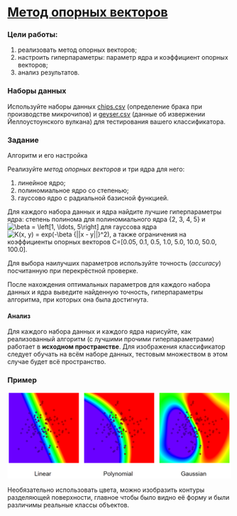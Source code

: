 # [Метод опорных векторов](report.ipynb)
### Цели работы:

1. реализовать метод опорных векторов;
2. настроить гиперпараметры: параметр ядра и коэффициент опорных векторов;
3. анализ результатов.

### Наборы данных
Используйте наборы данных [chips.csv](datasets/chips.csv) (определение брака при производстве микрочипов) и [geyser.csv](datasets/geyser.csv) (данные об извержении Йеллоустоунского вулкана) для тестирования вашего классификатора.

### Задание
Алгоритм и его настройка

Реализуйте *метод опорных векторов* и три ядра для него: 

1. линейное ядро;
2. полиномиальное ядро со степенью;
3. гауссово ядро с радиальной базисной функцией.

Для каждого набора данных и ядра найдите лучшие гиперпараметры ядра: степень полинома для полиномиального ядра {2, 3, 4, 5} и ![\beta = \left[1, \ldots, 5\right]](https://latex.codecogs.com/svg.latex?\beta%20=%20\left[1,%20\ldots,%205\right]) для гауссова ядра ![K(x, y) = exp(-\beta {||x - y||}^2)](https://latex.codecogs.com/svg.latex?K(x,%20y)%20=%20exp(-\beta%20{||x%20-%20y||}^2)), а также ограничения на коэффициенты опорных векторов C=[0.05, 0.1, 0.5, 1.0, 5.0, 10.0, 50.0, 100.0].

Для выбора наилучших параметров используйте точность (*accuracy*) посчитанную при перекрёстной проверке.

После нахождения оптимальных параметров для каждого набора данных и ядра выведите найденную точность, гиперпараметры алгоритма, при которых она была достигнута.

#### Анализ

Для каждого набора данных и каждого ядра нарисуйте, как реализованный алгоритм (с лучшими прочими гиперпараметрами) работает в **исходном пространстве**. Для изображения классификатор следует обучать на всём наборе данных, тестовым множеством в этом случае будет всё пространство.

### Пример

![](resources/scheme.png)

Необязательно использовать цвета, можно изобразить контуры разделяющей поверхности, главное чтобы было видно её форму и были различимы реальные классы объектов.

